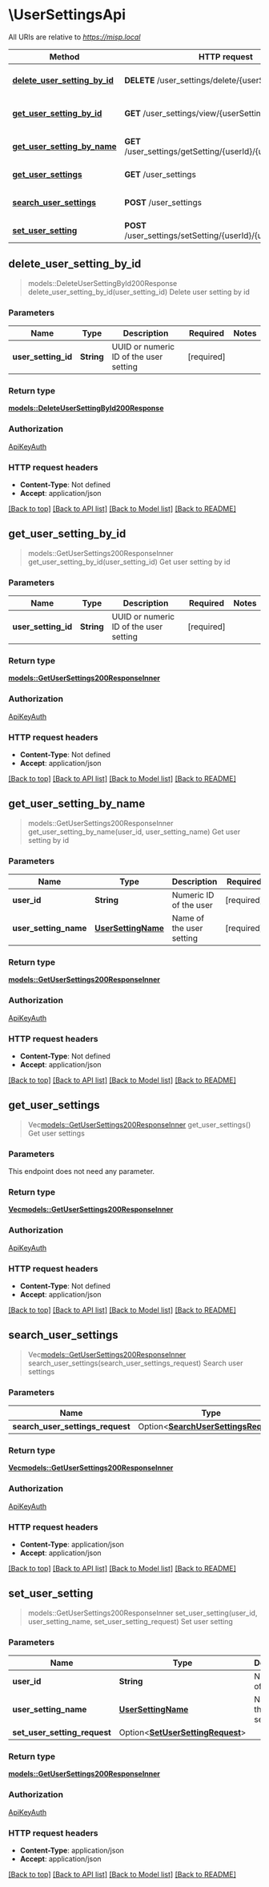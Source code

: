 # \UserSettingsApi

All URIs are relative to *https://misp.local*

Method | HTTP request | Description
------------- | ------------- | -------------
[**delete_user_setting_by_id**](UserSettingsApi.md#delete_user_setting_by_id) | **DELETE** /user_settings/delete/{userSettingId} | Delete user setting by id
[**get_user_setting_by_id**](UserSettingsApi.md#get_user_setting_by_id) | **GET** /user_settings/view/{userSettingId} | Get user setting by id
[**get_user_setting_by_name**](UserSettingsApi.md#get_user_setting_by_name) | **GET** /user_settings/getSetting/{userId}/{userSettingName} | Get user setting by id
[**get_user_settings**](UserSettingsApi.md#get_user_settings) | **GET** /user_settings | Get user settings
[**search_user_settings**](UserSettingsApi.md#search_user_settings) | **POST** /user_settings | Search user settings
[**set_user_setting**](UserSettingsApi.md#set_user_setting) | **POST** /user_settings/setSetting/{userId}/{userSettingName} | Set user setting



## delete_user_setting_by_id

> models::DeleteUserSettingById200Response delete_user_setting_by_id(user_setting_id)
Delete user setting by id

### Parameters


Name | Type | Description  | Required | Notes
------------- | ------------- | ------------- | ------------- | -------------
**user_setting_id** | **String** | UUID or numeric ID of the user setting | [required] |

### Return type

[**models::DeleteUserSettingById200Response**](deleteUserSettingById_200_response.md)

### Authorization

[ApiKeyAuth](../README.md#ApiKeyAuth)

### HTTP request headers

- **Content-Type**: Not defined
- **Accept**: application/json

[[Back to top]](#) [[Back to API list]](../README.md#documentation-for-api-endpoints) [[Back to Model list]](../README.md#documentation-for-models) [[Back to README]](../README.md)


## get_user_setting_by_id

> models::GetUserSettings200ResponseInner get_user_setting_by_id(user_setting_id)
Get user setting by id

### Parameters


Name | Type | Description  | Required | Notes
------------- | ------------- | ------------- | ------------- | -------------
**user_setting_id** | **String** | UUID or numeric ID of the user setting | [required] |

### Return type

[**models::GetUserSettings200ResponseInner**](getUserSettings_200_response_inner.md)

### Authorization

[ApiKeyAuth](../README.md#ApiKeyAuth)

### HTTP request headers

- **Content-Type**: Not defined
- **Accept**: application/json

[[Back to top]](#) [[Back to API list]](../README.md#documentation-for-api-endpoints) [[Back to Model list]](../README.md#documentation-for-models) [[Back to README]](../README.md)


## get_user_setting_by_name

> models::GetUserSettings200ResponseInner get_user_setting_by_name(user_id, user_setting_name)
Get user setting by id

### Parameters


Name | Type | Description  | Required | Notes
------------- | ------------- | ------------- | ------------- | -------------
**user_id** | **String** | Numeric ID of the user | [required] |
**user_setting_name** | [**UserSettingName**](.md) | Name of the user setting | [required] |

### Return type

[**models::GetUserSettings200ResponseInner**](getUserSettings_200_response_inner.md)

### Authorization

[ApiKeyAuth](../README.md#ApiKeyAuth)

### HTTP request headers

- **Content-Type**: Not defined
- **Accept**: application/json

[[Back to top]](#) [[Back to API list]](../README.md#documentation-for-api-endpoints) [[Back to Model list]](../README.md#documentation-for-models) [[Back to README]](../README.md)


## get_user_settings

> Vec<models::GetUserSettings200ResponseInner> get_user_settings()
Get user settings

### Parameters

This endpoint does not need any parameter.

### Return type

[**Vec<models::GetUserSettings200ResponseInner>**](getUserSettings_200_response_inner.md)

### Authorization

[ApiKeyAuth](../README.md#ApiKeyAuth)

### HTTP request headers

- **Content-Type**: Not defined
- **Accept**: application/json

[[Back to top]](#) [[Back to API list]](../README.md#documentation-for-api-endpoints) [[Back to Model list]](../README.md#documentation-for-models) [[Back to README]](../README.md)


## search_user_settings

> Vec<models::GetUserSettings200ResponseInner> search_user_settings(search_user_settings_request)
Search user settings

### Parameters


Name | Type | Description  | Required | Notes
------------- | ------------- | ------------- | ------------- | -------------
**search_user_settings_request** | Option<[**SearchUserSettingsRequest**](SearchUserSettingsRequest.md)> |  |  |

### Return type

[**Vec<models::GetUserSettings200ResponseInner>**](getUserSettings_200_response_inner.md)

### Authorization

[ApiKeyAuth](../README.md#ApiKeyAuth)

### HTTP request headers

- **Content-Type**: application/json
- **Accept**: application/json

[[Back to top]](#) [[Back to API list]](../README.md#documentation-for-api-endpoints) [[Back to Model list]](../README.md#documentation-for-models) [[Back to README]](../README.md)


## set_user_setting

> models::GetUserSettings200ResponseInner set_user_setting(user_id, user_setting_name, set_user_setting_request)
Set user setting

### Parameters


Name | Type | Description  | Required | Notes
------------- | ------------- | ------------- | ------------- | -------------
**user_id** | **String** | Numeric ID of the user | [required] |
**user_setting_name** | [**UserSettingName**](.md) | Name of the user setting | [required] |
**set_user_setting_request** | Option<[**SetUserSettingRequest**](SetUserSettingRequest.md)> |  |  |

### Return type

[**models::GetUserSettings200ResponseInner**](getUserSettings_200_response_inner.md)

### Authorization

[ApiKeyAuth](../README.md#ApiKeyAuth)

### HTTP request headers

- **Content-Type**: application/json
- **Accept**: application/json

[[Back to top]](#) [[Back to API list]](../README.md#documentation-for-api-endpoints) [[Back to Model list]](../README.md#documentation-for-models) [[Back to README]](../README.md)

